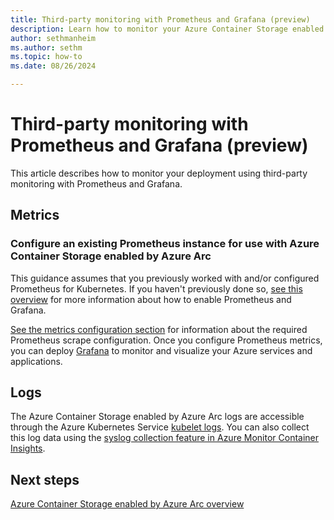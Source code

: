 ```yaml
---
title: Third-party monitoring with Prometheus and Grafana (preview)
description: Learn how to monitor your Azure Container Storage enabled by Azure Arc deployment using third-party monitoring with Prometheus and Grafana.
author: sethmanheim
ms.author: sethm
ms.topic: how-to
ms.date: 08/26/2024

---
```


# Third-party monitoring with Prometheus and Grafana (preview)

This article describes how to monitor your deployment using third-party monitoring with Prometheus and Grafana.

## Metrics

### Configure an existing Prometheus instance for use with Azure Container Storage enabled by Azure Arc

This guidance assumes that you previously worked with and/or configured Prometheus for Kubernetes. If you haven't previously done so, [see this overview](/azure/azure-monitor/containers/kubernetes-monitoring-enable#enable-prometheus-and-grafana) for more information about how to enable Prometheus and Grafana.

[See the metrics configuration section](azure-monitor-kubernetes.md#metrics-configuration) for information about the required Prometheus scrape configuration. Once you configure Prometheus metrics, you can deploy [Grafana](/azure/azure-monitor/visualize/grafana-plugin) to monitor and visualize your Azure services and applications.

## Logs

The Azure Container Storage enabled by Azure Arc logs are accessible through the Azure Kubernetes Service [kubelet logs](/azure/aks/kubelet-logs). You can also collect this log data using the [syslog collection feature in Azure Monitor Container Insights](/azure/azure-monitor/containers/container-insights-syslog).

## Next steps

[Azure Container Storage enabled by Azure Arc overview](overview.md)
